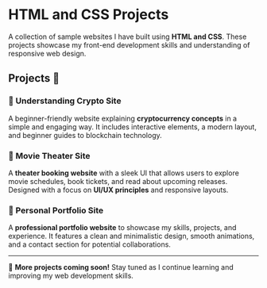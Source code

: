 # HTML and CSS Projects  
A collection of sample websites I have built using **HTML and CSS**. These projects showcase my front-end development skills and understanding of responsive web design.  

## Projects 🚀  

### 🔹 Understanding Crypto Site  
A beginner-friendly website explaining **cryptocurrency concepts** in a simple and engaging way. It includes interactive elements, a modern layout, and beginner guides to blockchain technology.  

### 🔹 Movie Theater Site  
A **theater booking website** with a sleek UI that allows users to explore movie schedules, book tickets, and read about upcoming releases. Designed with a focus on **UI/UX principles** and responsive layouts.  

### 🔹 Personal Portfolio Site  
A **professional portfolio website** to showcase my skills, projects, and experience. It features a clean and minimalistic design, smooth animations, and a contact section for potential collaborations.  

---  
📌 **More projects coming soon!** Stay tuned as I continue learning and improving my web development skills.  
